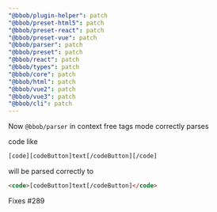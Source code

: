 ```yaml
---
"@bbob/plugin-helper": patch
"@bbob/preset-html5": patch
"@bbob/preset-react": patch
"@bbob/preset-vue": patch
"@bbob/parser": patch
"@bbob/preset": patch
"@bbob/react": patch
"@bbob/types": patch
"@bbob/core": patch
"@bbob/html": patch
"@bbob/vue2": patch
"@bbob/vue3": patch
"@bbob/cli": patch
---
```


Now `@bbob/parser` in context free tags mode correctly parses 

code like
```html
[code][codeButton]text[/codeButton][/code]
```

will be parsed correctly to
```html
<code>[codeButton]text[/codeButton]</code>
```

Fixes #289
